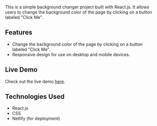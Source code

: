 This is a simple background changer project built with React.js. It allows users to change the background color of the page by clicking on a button labeled "Click Me".

## Features

- Change the background color of the page by clicking on a button labeled "Click Me".
- Responsive design for use on desktop and mobile devices.

## Live Demo

Check out the live demo [here](https://your-background-changer.netlify.app/).

## Technologies Used

- React.js
- CSS
- Netlify (for deployment)
